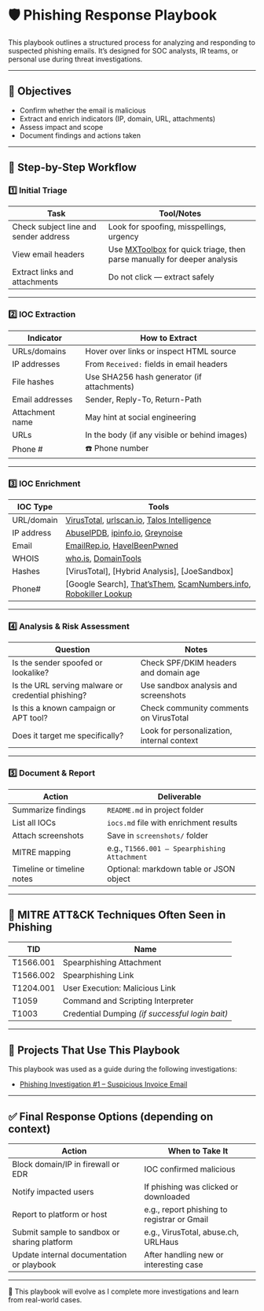 # 🛡️ Phishing Response Playbook

This playbook outlines a structured process for analyzing and responding to suspected phishing emails. 
It’s designed for SOC analysts, IR teams, or personal use during threat investigations.

---

## 🎯 Objectives

- Confirm whether the email is malicious
- Extract and enrich indicators (IP, domain, URL, attachments)
- Assess impact and scope
- Document findings and actions taken

---

## 🧭 Step-by-Step Workflow

### 1️⃣ Initial Triage

| Task | Tool/Notes |
|------|------------|
| Check subject line and sender address | Look for spoofing, misspellings, urgency |
| View email headers | Use [MXToolbox](https://mxtoolbox.com/EmailHeaders.aspx) for quick triage, then parse manually for deeper analysis |
| Extract links and attachments | Do not click — extract safely | See below for how to do this 👇 |
---

### 2️⃣ IOC Extraction

| Indicator | How to Extract |
|-----------|----------------|
| URLs/domains | Hover over links or inspect HTML source |
| IP addresses | From `Received:` fields in email headers |
| File hashes | Use SHA256 hash generator (if attachments) |
| Email addresses | Sender, Reply-To, Return-Path |
| Attachment name| May hint at social engineering |
| URLs	| In the body (if any visible or behind images) |
| Phone # | ☎️ Phone number  |

---

### 3️⃣ IOC Enrichment

| IOC Type | Tools |
|----------|-------|
| URL/domain | [VirusTotal](https://virustotal.com), [urlscan.io](https://urlscan.io), [Talos Intelligence](https://talosintelligence.com) |
| IP address | [AbuseIPDB](https://abuseipdb.com), [ipinfo.io](https://ipinfo.io), [Greynoise](https://viz.greynoise.io) |
| Email | [EmailRep.io](https://emailrep.io), [HaveIBeenPwned](https://haveibeenpwned.com) |
| WHOIS | [who.is](https://who.is), [DomainTools](https://whois.domaintools.com) |
| Hashes | [VirusTotal], [Hybrid Analysis], [JoeSandbox] |
| Phone# | [Google Search], [That’sThem](https://thatsthem.com/),  [ScamNumbers.info](https://scamnumbers.info/), [Robokiller Lookup](https://lookup.robokiller.com/)

---

### 4️⃣ Analysis & Risk Assessment

| Question | Notes |
|----------|-------|
| Is the sender spoofed or lookalike? | Check SPF/DKIM headers and domain age |
| Is the URL serving malware or credential phishing? | Use sandbox analysis and screenshots |
| Is this a known campaign or APT tool? | Check community comments on VirusTotal |
| Does it target me specifically? | Look for personalization, internal context |

---

### 5️⃣ Document & Report

| Action | Deliverable |
|--------|-------------|
| Summarize findings | `README.md` in project folder |
| List all IOCs | `iocs.md` file with enrichment results |
| Attach screenshots | Save in `screenshots/` folder |
| MITRE mapping | e.g., `T1566.001 – Spearphishing Attachment` |
| Timeline or timeline notes | Optional: markdown table or JSON object |

---

## 🧠 MITRE ATT&CK Techniques Often Seen in Phishing

| TID | Name |
|-----|------|
| T1566.001 | Spearphishing Attachment |
| T1566.002 | Spearphishing Link |
| T1204.001 | User Execution: Malicious Link |
| T1059 | Command and Scripting Interpreter |
| T1003 | Credential Dumping *(if successful login bait)*

---

## 📎 Projects That Use This Playbook

This playbook was used as a guide during the following investigations:

- [Phishing Investigation #1 – Suspicious Invoice Email](../phishing-analysis/project-01-email-headers/README.md)


---

## ✅ Final Response Options (depending on context)

| Action | When to Take It |
|--------|------------------|
| Block domain/IP in firewall or EDR | IOC confirmed malicious |
| Notify impacted users | If phishing was clicked or downloaded |
| Report to platform or host | e.g., report phishing to registrar or Gmail |
| Submit sample to sandbox or sharing platform | e.g., VirusTotal, abuse.ch, URLHaus |
| Update internal documentation or playbook | After handling new or interesting case |

---

📌 This playbook will evolve as I complete more investigations and learn from real-world cases.
